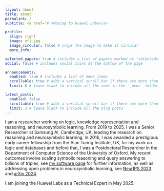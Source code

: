 ```yaml
---
layout: about
title: about
permalink: /
subtitle: <a href='#'>Moving to Huawei Labs</a>

profile:
  align: right
  image: efi.jpg
  image_circular: false # crops the image to make it circular
  more_info: 

selected_papers: true # includes a list of papers marked as "selected={true}"
social: false # includes social icons at the bottom of the page

announcements:
  enabled: true # includes a list of news items
  scrollable: true # adds a vertical scroll bar if there are more than 3 news items
  limit: 8 # leave blank to include all the news in the `_news` folder

latest_posts:
  enabled: false
  scrollable: true # adds a vertical scroll bar if there are more than 3 new posts items
  limit: 3 # leave blank to include all the blog posts
---
```


I am a researcher working on logic, knowledge representation and reasoning, and neurosymbolic learning.
From 2019 to 2025, I was a Senior Researcher at Samsung AI, Cambridge, UK, leading the research on reasoning and neurosymbolic learning. 
In 2016, I was awarded a prestigious early career fellowship from the Alan Turing Institute, UK, for my work on logic and databases and before that, I was a Postdoctoral Researcher in the Department of Computer Science of the University of Oxford. My recent outcomes involve scaling symbolic reasoning and query answering to billions of triples, see <a href="https://tsamoura.github.io/projects/">my software page</a> for further information, as well as addressing open problems in neurosymbolic learning, see 
<a href="https://papers.nips.cc/paper_files/paper/2023/hash/1e83498c3eafe109a44b12979c2c73db-Abstract-Conference.html">NeurIPS 2023</a> and <a href="https://arxiv.org/abs/2407.10000">arXiv 2024</a>. 

I am joining the Huawei Labs as a Technical Expert in May 2025. 

